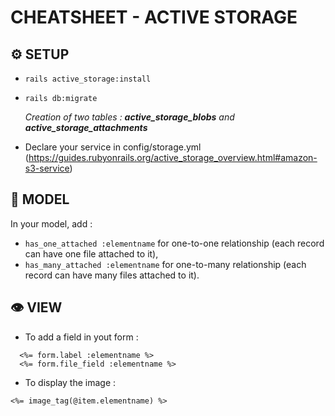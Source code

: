 # CHEATSHEET - ACTIVE STORAGE

## ⚙️ SETUP

* `rails active_storage:install`
* `rails db:migrate`

  *Creation of two tables : __active_storage_blobs__ and __active_storage_attachments__*
* Declare your service in config/storage.yml (<https://guides.rubyonrails.org/active_storage_overview.html#amazon-s3-service>)

## 🔧 MODEL

In your model, add :
* `has_one_attached :elementname` for one-to-one relationship (each record can have one file attached to it),
* `has_many_attached :elementname` for one-to-many relationship (each record can have many files attached to it).

## 👁 VIEW

* To add a field in yout form :
```
  <%= form.label :elementname %>
  <%= form.file_field :elementname %>
```
* To display the image :
```
<%= image_tag(@item.elementname) %>
```
